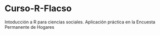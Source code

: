 # Curso-R-Flacso
Intoducción a R para ciencias sociales. Aplicación práctica en la Encuesta Permanente de Hogares
